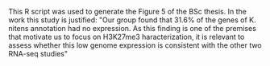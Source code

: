 This R script was used to generate the Figure 5 of the BSc thesis.
In the work this study is justified:
"Our group found that 31.6% of the genes of K. nitens annotation had no expression. As this finding is one of the premises that motivate us to focus on H3K27me3 haracterization, it is relevant to assess whether this low genome expression is consistent with the other two RNA-seq studies"

